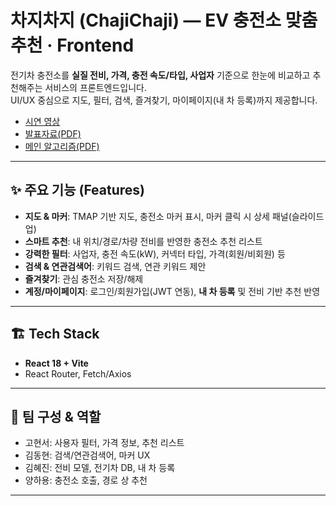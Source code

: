 # 차지차지 (ChajiChaji) — EV 충전소 맞춤 추천 · Frontend

전기차 충전소를 **실질 전비, 가격, 충전 속도/타입, 사업자** 기준으로 한눈에 비교하고 추천해주는 서비스의 프론트엔드입니다.  
UI/UX 중심으로 지도, 필터, 검색, 즐겨찾기, 마이페이지(내 차 등록)까지 제공합니다.

- [시연 영상](https://youtu.be/YOVmfL522D8?feature=shared)
- [발표자료(PDF)](./ProjectChaji.pdf)
- [메인 알고리즘(PDF)](./메인-알고리즘.pdf)
---

## ✨ 주요 기능 (Features)
- **지도 & 마커**: TMAP 기반 지도, 충전소 마커 표시, 마커 클릭 시 상세 패널(슬라이드 업)
- **스마트 추천**: 내 위치/경로/차량 전비를 반영한 충전소 추천 리스트
- **강력한 필터**: 사업자, 충전 속도(kW), 커넥터 타입, 가격(회원/비회원) 등
- **검색 & 연관검색어**: 키워드 검색, 연관 키워드 제안
- **즐겨찾기**: 관심 충전소 저장/해제
- **계정/마이페이지**: 로그인/회원가입(JWT 연동), **내 차 등록** 및 전비 기반 추천 반영

---

## 🏗️ Tech Stack
- **React 18 + Vite**
- React Router, Fetch/Axios

---

## 👥 팀 구성 & 역할
- 고현서: 사용자 필터, 가격 정보, 추천 리스트
- 김동현: 검색/연관검색어, 마커 UX
- 김혜진: 전비 모델, 전기차 DB, 내 차 등록
- 양하용: 충전소 호출, 경로 상 추천

---

